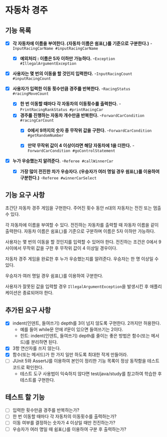 # 자동차 경주

## 기능 목록

- [x] **각 자동차에 이름을 부여한다. (자동차 이름은 쉼표(,)를 기준으로 구분한다.)** -`InputRacingCarName #inputRacingCarName`
  - [x] **예외처리 : 이름은 5자 이하만 가능하다.** -`Exception #IllegalArgumentException`
- [x] **사용자는 몇 번의 이동을 할 것인지 입력한다.** -`InputRacingCount #inputRacingCount`


- [x] **사용자가 입력한 이동 횟수만큼 경주를 반복한다.** -`RacingStatus #racingMoveCount`
  - [x] **한 번 이동할 때마다 각 자동차의 이동횟수를 출력한다.** -`PrintRacingRankStatus #printRacingCar`
  - [x] **경주를 진행하는 자동차 개수만큼 반복한다.** -`ForwardCarCondition #racingCarCount`
    - [x] **0에서 9까지의 숫자 중 무작위 값을 구한다.** -`ForwardCarCondition #getRandomNumber`
    - [x] **만약 무작위 값이 4 이상이라면 해당 자동차에 1을 더한다.** -`ForwardCarCondition #goControlStatement`


- [x] **누가 우승했는지 알려준다.** -`Referee #callWinnerCar`
  - [x] **가장 많이 전진한 차가 우승자다. (우승자가 여러 명일 경우 쉼표(,)를 이용하여 구분한다.)** -`Referee #winnerCarSelect`


## 기능 요구 사항

초간단 자동차 경주 게임을 구현한다.
주어진 횟수 동안 n대의 자동차는 전진 또는 멈출 수 있다.

각 자동차에 이름을 부여할 수 있다. 전진하는 자동차를 출력할 때 자동차 이름을 같이 출력한다.
자동차 이름은 쉼표(,)를 기준으로 구분하며 이름은 5자 이하만 가능하다.

사용자는 몇 번의 이동을 할 것인지를 입력할 수 있어야 한다.
전진하는 조건은 0에서 9 사이에서 무작위 값을 구한 후 무작위 값이 4 이상일 경우이다.

자동차 경주 게임을 완료한 후 누가 우승했는지를 알려준다. 우승자는 한 명 이상일 수 있다.

우승자가 여러 명일 경우 쉼표(,)를 이용하여 구분한다.

사용자가 잘못된 값을 입력할 경우 `IllegalArgumentException`을 발생시킨 후 애플리케이션은 종료되어야 한다.


## 추가된 요구 사항
- [x] indent(인덴트, 들여쓰기) depth를 3이 넘지 않도록 구현한다. 2까지만 허용한다.
  - 예를 들어 while문 안에 if문이 있으면 들여쓰기는 2이다.
  - 힌트: indent(인덴트, 들여쓰기) depth를 줄이는 좋은 방법은 함수(또는 메서드)를 분리하면 된다.
- [x] 3항 연산자를 쓰지 않는다.
- [x] 함수(또는 메서드)가 한 가지 일만 하도록 최대한 작게 만들어라.
- [ ] JUnit 5와 AssertJ를 이용하여 본인이 정리한 기능 목록이 정상 동작함을 테스트 코드로 확인한다.
  - 테스트 도구 사용법이 익숙하지 않다면 test/java/study를 참고하여 학습한 후 테스트를 구현한다.


## 테스트 할 기능
- [ ] 입력한 횟수만큼 경주를 반복하는가?
- [ ] 한 번 이동할 때마다 각 자동차의 이동횟수를 출력하는가?
- [ ] 이동 여부를 결정하는 숫자가 4 이상일 때만 전진하는가?
- [ ] 우승자가 여러 명일 때 쉼표(,)를 이용하여 구분 후 출력하는가?